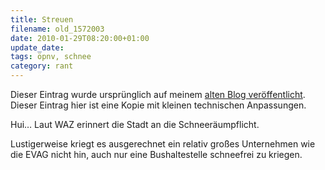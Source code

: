 ```yaml
---
title: Streuen
filename: old_1572003
date: 2010-01-29T08:20:00+01:00
update_date:
tags: öpnv, schnee
category: rant
---
```

Dieser Eintrag wurde ursprünglich auf meinem [alten Blog veröffentlicht](https://stu.blogger.de/stories/1572003/). Dieser Eintrag hier ist eine Kopie mit kleinen technischen Anpassungen.

Hui… Laut WAZ erinnert die Stadt an die Schneeräumpflicht.

Lustigerweise kriegt es ausgerechnet ein relativ großes Unternehmen wie die EVAG nicht hin, auch nur eine Bushaltestelle schneefrei zu kriegen.
